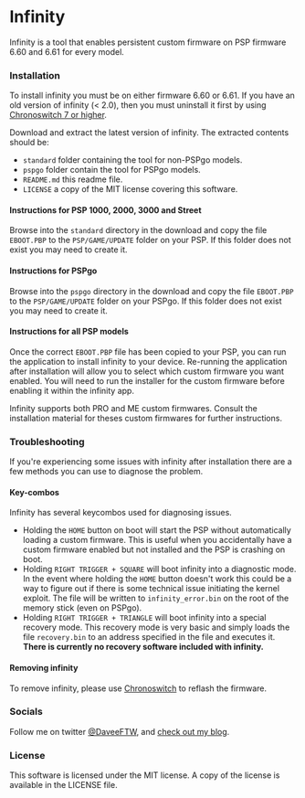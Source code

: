 # Infinity

Infinity is a tool that enables persistent custom firmware on PSP firmware 6.60 and 6.61 for every model. 

### Installation
To install infinity you must be on either firmware 6.60 or 6.61. If you have an old version of infinity (< 2.0), then you must uninstall it first by using [Chronoswitch 7 or higher][1].

Download and extract the latest version of infinity. The extracted contents should be:
* `standard` folder containing the tool for non-PSPgo models.
* `pspgo` folder contain the tool for PSPgo models.
* `README.md` this readme file.
* `LICENSE` a copy of the MIT license covering this software.

#### Instructions for PSP 1000, 2000, 3000 and Street
Browse into the `standard` directory in the download and copy the file `EBOOT.PBP` to the `PSP/GAME/UPDATE` folder on your PSP. If this folder does not exist you may need to create it.

#### Instructions for PSPgo
Browse into the `pspgo` directory in the download and copy the file `EBOOT.PBP` to the `PSP/GAME/UPDATE` folder on your PSPgo. If this folder does not exist you may need to create it.

#### Instructions for all PSP models
Once the correct `EBOOT.PBP` file has been copied to your PSP, you can run the application to install infinity to your device. Re-running the application after installation will allow you to select which custom firmware you want enabled. You will need to run the installer for the custom firmware before enabling it within the infinity app.

Infinity supports both PRO and ME custom firmwares. Consult the installation material for theses custom firmwares for further instructions.

### Troubleshooting
If you're experiencing some issues with infinity after installation there are a few methods you can use to diagnose the problem.

#### Key-combos
Infinity has several keycombos used for diagnosing issues.

* Holding the `HOME` button on boot will start the PSP without automatically loading a custom firmware. This is useful when you accidentally have a custom firmware enabled but not installed and the PSP is crashing on boot.
* Holding `RIGHT TRIGGER + SQUARE` will boot infinity into a diagnostic mode. In the event where holding the `HOME` button doesn't work this could be a way to figure out if there is some technical issue initiating the kernel exploit. The file will be written to `infinity_error.bin` on the root of the memory stick (even on PSPgo).
* Holding `RIGHT TRIGGER + TRIANGLE` will boot infinity into a special recovery mode. This recovery mode is very basic and simply loads the file `recovery.bin` to an address specified in the file and executes it. **There is currently no recovery software included with infinity.**

#### Removing infinity
To remove infinity, please use [Chronoswitch][1] to reflash the firmware.

### Socials
Follow me on twitter [@DaveeFTW][2], and [check out my blog][3].

### License
This software is licensed under the MIT license. A copy of the license is available in the LICENSE file.

  [1]: https://github.com/DaveeFTW/chronoswitch
  [2]: https://twitter.com/DaveeFTW
  [3]: https://lolhax.org